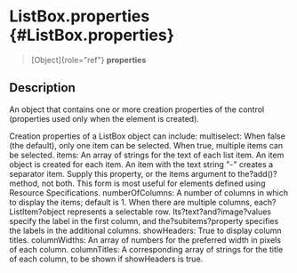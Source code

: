 ListBox.properties {#ListBox.properties}
==================

> [Object]{role="ref"} **properties**

Description
-----------

An object that contains one or more creation properties of the control
(properties used only when the element is created).

Creation properties of a ListBox object can include: multiselect: When
false (the default), only one item can be selected. When true, multiple
items can be selected. items: An array of strings for the text of each
list item. An item object is created for each item. An item with the
text string \"-\" creates a separator item. Supply this property, or the
items argument to the?add()?method, not both. This form is most useful
for elements defined using Resource Specifications. numberOfColumns: A
number of columns in which to display the items; default is 1. When
there are multiple columns, each?ListItem?object represents a selectable
row. Its?text?and?image?values specify the label in the first column,
and the?subitems?property specifies the labels in the additional
columns. showHeaders: True to display column titles. columnWidths: An
array of numbers for the preferred width in pixels of each column.
columnTitles: A corresponding array of strings for the title of each
column, to be shown if showHeaders is true.
